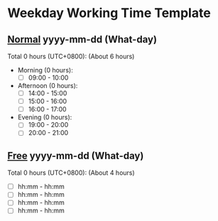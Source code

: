 Weekday Working Time Template
===

## [Normal](./WeekdayTemplate.md#normal-day-yyyy-mm-dd-what-day) yyyy-mm-dd (What-day)

Total 0 hours (UTC+0800): (About 6 hours)

- Morning (0 hours):
  - [ ] 09:00 - 10:00

- Afternoon (0 hours):
  - [ ] 14:00 - 15:00
  - [ ] 15:00 - 16:00
  - [ ] 16:00 - 17:00

- Evening (0 hours):
  - [ ] 19:00 - 20:00
  - [ ] 20:00 - 21:00

## [Free](./WeekdayTemplate.md#free-yyyy-mm-dd-what-day) yyyy-mm-dd (What-day)

Total 0 hours (UTC+0800): (About 4 hours)

- [ ] hh:mm - hh:mm
- [ ] hh:mm - hh:mm
- [ ] hh:mm - hh:mm
- [ ] hh:mm - hh:mm
